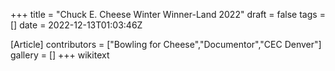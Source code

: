 +++
title = "Chuck E. Cheese Winter Winner-Land 2022"
draft = false
tags = []
date = 2022-12-13T01:03:46Z

[Article]
contributors = ["Bowling for Cheese","Documentor","CEC Denver"]
gallery = []
+++
wikitext